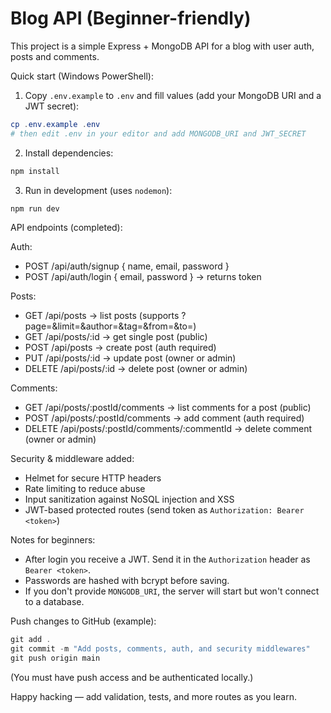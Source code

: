 # Blog API (Beginner-friendly)

This project is a simple Express + MongoDB API for a blog with user auth, posts and comments.

Quick start (Windows PowerShell):

1. Copy `.env.example` to `.env` and fill values (add your MongoDB URI and a JWT secret):

```powershell
cp .env.example .env
# then edit .env in your editor and add MONGODB_URI and JWT_SECRET
```

2. Install dependencies:

```powershell
npm install
```

3. Run in development (uses `nodemon`):

```powershell
npm run dev
```

API endpoints (completed):

Auth:
- POST /api/auth/signup  { name, email, password }
- POST /api/auth/login   { email, password } -> returns token

Posts:
- GET  /api/posts                      -> list posts (supports ?page=&limit=&author=&tag=&from=&to=)
- GET  /api/posts/:id                  -> get single post (public)
- POST /api/posts                      -> create post (auth required)
- PUT  /api/posts/:id                  -> update post (owner or admin)
- DELETE /api/posts/:id                -> delete post (owner or admin)

Comments:
- GET  /api/posts/:postId/comments     -> list comments for a post (public)
- POST /api/posts/:postId/comments     -> add comment (auth required)
- DELETE /api/posts/:postId/comments/:commentId -> delete comment (owner or admin)

Security & middleware added:
- Helmet for secure HTTP headers
- Rate limiting to reduce abuse
- Input sanitization against NoSQL injection and XSS
- JWT-based protected routes (send token as `Authorization: Bearer <token>`)

Notes for beginners:
- After login you receive a JWT. Send it in the `Authorization` header as `Bearer <token>`.
- Passwords are hashed with bcrypt before saving.
- If you don't provide `MONGODB_URI`, the server will start but won't connect to a database.

Push changes to GitHub (example):

```powershell
git add .
git commit -m "Add posts, comments, auth, and security middlewares"
git push origin main
```

(You must have push access and be authenticated locally.)

Happy hacking — add validation, tests, and more routes as you learn.


